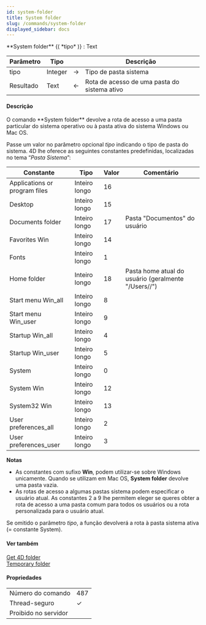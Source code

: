 ```yaml
---
id: system-folder
title: System folder
slug: /commands/system-folder
displayed_sidebar: docs
---
```


<!--REF #_command_.System folder.Syntax-->**System folder** {( *tipo* )} : Text<!-- END REF-->
<!--REF #_command_.System folder.Params-->
| Parâmetro | Tipo |  | Descrição |
| --- | --- | --- | --- |
| tipo | Integer | &#8594;  | Tipo de pasta sistema |
| Resultado | Text | &#8592; | Rota de acesso de uma pasta do sistema ativo |

<!-- END REF-->

#### Descrição 

<!--REF #_command_.System folder.Summary-->O comando **System folder** devolve a rota de acesso a uma pasta particular do sistema operativo ou à pasta ativa do sistema Windows ou Mac OS.<!-- END REF-->

Passe um valor no parâmetro opcional *tipo* indicando o tipo de pasta do sistema. 4D lhe oferece as seguintes constantes predefinidas, localizadas no tema “*Pasta Sistema*”:

| Constante                     | Tipo          | Valor | Comentário                                                    |
| ----------------------------- | ------------- | ----- | ------------------------------------------------------------- |
| Applications or program files | Inteiro longo | 16    |                                                               |
| Desktop                       | Inteiro longo | 15    |                                                               |
| Documents folder              | Inteiro longo | 17    | Pasta "Documentos" do usuário                                 |
| Favorites Win                 | Inteiro longo | 14    |                                                               |
| Fonts                         | Inteiro longo | 1     |                                                               |
| Home folder                   | Inteiro longo | 18    | Pasta home atual do usuário (geralmente "/Users/<username>/") |
| Start menu Win\_all           | Inteiro longo | 8     |                                                               |
| Start menu Win\_user          | Inteiro longo | 9     |                                                               |
| Startup Win\_all              | Inteiro longo | 4     |                                                               |
| Startup Win\_user             | Inteiro longo | 5     |                                                               |
| System                        | Inteiro longo | 0     |                                                               |
| System Win                    | Inteiro longo | 12    |                                                               |
| System32 Win                  | Inteiro longo | 13    |                                                               |
| User preferences\_all         | Inteiro longo | 2     |                                                               |
| User preferences\_user        | Inteiro longo | 3     |                                                               |

**Notas**

* As constantes com sufixo **Win**, podem utilizar-se sobre Windows unicamente. Quando se utilizam em Mac OS, **System folder** devolve uma pasta vazia.
* As rotas de acesso a algumas pastas sistema podem especificar o usuário atual. As constantes 2 a 9 lhe permitem eleger se queres obter a rota de acesso a uma pasta comum para todos os usuários ou a rota personalizada para o usuário atual.

Se omitido o parâmetro *tipo*, a função devolverá a rota à pasta sistema ativa (= constante System).

#### Ver também 

[Get 4D folder](get-4d-folder.md)  
[Temporary folder](temporary-folder.md)  

#### Propriedades
|  |  |
| --- | --- |
| Número do comando | 487 |
| Thread-seguro | &check; |
| Proibido no servidor ||


